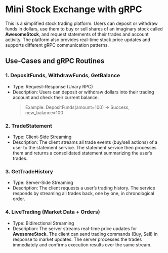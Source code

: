 # Mini Stock Exchange with gRPC

This is a simplified stock trading platform.
Users can deposit or withdraw funds in dollars, use them to buy or sell shares of an imaginary stock called **AwesomeStock**, and request statements of their trades and account activity.
The platform also provides real-time stock price updates and supports different gRPC communication patterns.

## Use-Cases and gRPC Routines
### 1. DepositFunds, WithdrawFunds, GetBalance
- Type: Request–Response (Unary RPC)
- Description: Users can deposit or withdraw dollars into their trading account and check their current balance.
    > Example:
    > DepositFunds(amount=100) → Success, new_balance=100

### 2. TradeStatement
- Type: Client-Side Streaming
- Description: The client streams all trade events (buy/sell actions) of a user to the statement service. The statement service then processes them and returns a consolidated statement summarizing the user’s trades.

### 3. GetTradeHistory
- Type: Server-Side Streaming
- Description: The client requests a user’s trading history. The service responds by streaming all trades back, one by one, in chronological order.

### 4. LiveTrading (Market Data + Orders)
- Type: Bidirectional Streaming
- Description: The server streams real-time price updates for **AwesomeStock**. The client can send trading commands (Buy, Sell) in response to market updates.
The server processes the trades immediately and confirms execution results over the same stream.